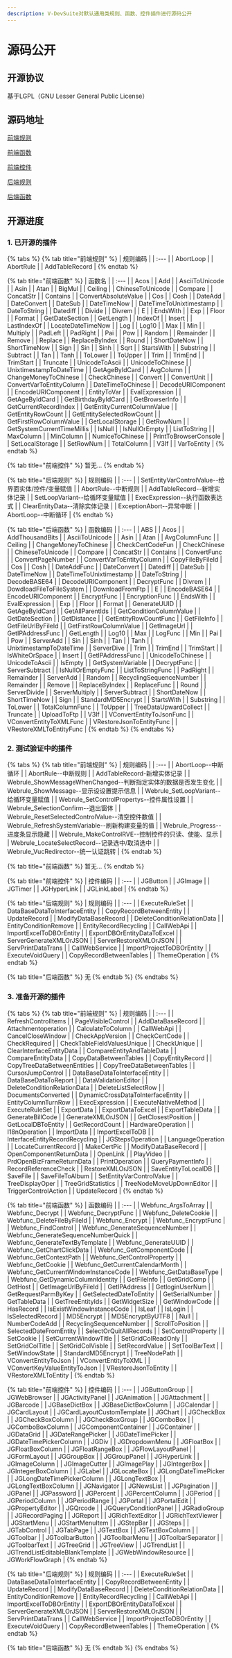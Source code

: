```yaml
---
description: V-DevSuite对默认通用类规则、函数、控件插件进行源码公开
---
```


# 源码公开

## 开源协议

基于LGPL（GNU Lesser General Public License）

## 源码地址

[前端规则](https://github.com/opensource-vplatform/vplatform-plugin-rule-client)

[前端函数](https://github.com/opensource-vplatform/vplatform-plugin-function-client)

[前端控件](https://github.com/opensource-vplatform/vplatform-plugin-widget-smartclient)

[后端规则](https://github.com/opensource-vplatform/vplatform-plugin-rule-server)

[后端函数](https://github.com/opensource-vplatform/vplatform-plugin-function-server)

## 开源进度

### 1. 已开源的插件

{% tabs %}
{% tab title="前端规则" %}
| 规则编码 |
| :--- |
| AbortLoop |
| AbortRule |
| AddTableRecord |
{% endtab %}

{% tab title="前端函数" %}
| 函数名 |
| :--- |
| Acos |
| Add |
| AsciiToUnicode |
| Asin |
| Atan |
| BigMul |
| Ceiling |
| ChineseToUnicode |
| Compare |
| ConcatStr |
| Contains |
| ConvertAbsoluteValue |
| Cos |
| Cosh |
| DateAdd |
| DateConvert |
| DateSub |
| DateTimeNow |
| DateTimeToUnixtimestamp |
| DateToString |
| Datediff |
| Divide |
| Divrem |
| E |
| EndsWith |
| Exp |
| Floor |
| Format |
| GetDateSection |
| GetLength |
| IndexOf |
| Insert |
| LastIndexOf |
| LocateDateTimeNow |
| Log |
| Log10 |
| Max |
| Min |
| Multiply |
| PadLeft |
| PadRight |
| Pai |
| Pow |
| Random |
| Remainder |
| Remove |
| Replace |
| ReplaceByIndex |
| Round |
| ShortDateNow |
| ShortTimeNow |
| Sign |
| Sin |
| Sinh |
| Sqrt |
| StartsWith |
| Substring |
| Subtract |
| Tan |
| Tanh |
| ToLower |
| ToUpper |
| Trim |
| TrimEnd |
| TrimStart |
| Truncate |
| UnicodeToAscii |
| UnicodeToChinese |
| UnixtimestampToDateTime |
| GetAgeByIdCard |
| AvgColumn |
| ChangeMoneyToChinese |
| CheckChinese |
| Convert |
| ConvertUnit |
| ConvertVarToEntityColumn |
| DateTimeToChinese |
| DecodeURIComponent |
| EncodeURIComponent |
| EntityToVar |
| EvalExpression |
| GetAgeByIdCard |
| GetBirthdayByIdCard |
| GetBrowserInfo |
| GetCurrentRecordIndex |
| GetEntityCurrentColumnValue |
| GetEntityRowCount |
| GetEntitySelectedRowCount |
| GetFirstRowColumnValue |
| GetLocalStorage |
| GetRowNum |
| GetSystemCurrentTimeMillis |
| IsNull |
| IsNullOrEmpty |
| ListToString |
| MaxColumn |
| MinColumn |
| NumiceToChinese |
| PrintToBrowserConsole |
| SetLocalStorage |
| SetRowNum |
| TotalColumn |
| V3If |
| VarToEntity |
{% endtab %}

{% tab title="前端控件" %}
暂无...
{% endtab %}

{% tab title="后端规则" %}
| 规则编码 |
| :--- |
| SetEntityVarControlValue--给界面实体/控件/变量赋值 |
| AbortRule--中断规则 |
| AddTableRecord--新增实体记录 |
| SetLoopVariant--给循环变量赋值 |
| ExecExpression--执行函数表达式 |
| ClearEntityData--清除实体记录 |
| ExceptionAbort--异常中断 |
| AbortLoop--中断循环 |
{% endtab %}

{% tab title="后端函数" %}
| 函数编码 |
| :--- |
| ABS |
| Acos |
| AddThousandBits |
| AsciiToUnicode |
| Asin |
| Atan |
| AvgColumnFunc |
| Ceiling |
| ChangeMoneyToChinese |
| CheckCertCodeFun |
| CheckChinese |
| ChineseToUnicode |
| Compare |
| ConcatStr |
| Contains |
| ConvertFunc |
| ConvertPageNumber |
| ConvertVarToEntityColumn |
| CopyFileByFileId |
| Cos |
| Cosh |
| DateAddFunc |
| DateConvert |
| Datediff |
| DateSub |
| DateTimeNow |
| DateTimeToUnixtimestamp |
| DateToString |
| DecodeBASE64 |
| DecodeURIComponent |
| DecryptFunc |
| Divrem |
| DowdloadFileToFileSystem |
| DownloadFromFtp |
| E |
| EncodeBASE64 |
| EncodeURIComponent |
| EncryptFunc |
| EncryptionFunc |
| EndsWith |
| EvalExpression |
| Exp |
| Floor |
| Format |
| GenerateUUID |
| GetAgeByIdCard |
| GetAllParentIds |
| GetConditionColumnValue |
| GetDateSection |
| GetDistance |
| GetEntityRowCountFunc |
| GetFileInfo |
| GetFileUrlByFileId |
| GetFirstRowColumnValue |
| GetImageUrl |
| GetIPAddressFunc |
| GetLength |
| Log10 |
| Max |
| LogFunc |
| Min |
| Pai |
| Pow |
| ServerAdd |
| Sin |
| Sinh |
| Tan |
| Tanh |
| UnixtimestampToDateTime |
| ServerDive |
| Trim |
| TrimEnd |
| TrimStart |
| IsWhiteOrSpace |
| Insert |
| GetIPAddressFunc |
| UnicodeToChinese |
| UnicodeToAscii |
| IsEmpty |
| GetSystemVariable |
| DecryptFunc |
| ServerSubtract |
| IsNullOrEmptyFunc |
| ListToStringFunc |
| PadRight |
| Remainder |
| ServerAdd |
| Random |
| RecyclingSequenceNumber |
| Remainder |
| Remove |
| ReplaceByIndex |
| ReplaceFunc |
| Round |
| ServerDivide |
| ServerMultiply |
| ServerSubtract |
| ShortDateNow |
| ShortTimeNow |
| Sign |
| StandardMD5Encrypt |
| StartsWith |
| Substring |
| ToLower |
| TotalColumnFunc |
| ToUpper |
| TreeDataUpwardCollect |
| Truncate |
| UploadToFtp |
| V3If |
| VConvertEntityToJsonFunc |
| VConvertEntityToXMLFunc |
| VRestoreJsonToEntityFunc |
| VRestoreXMLToEntityFunc |
{% endtab %}
{% endtabs %}

### 2. 测试验证中的插件

{% tabs %}
{% tab title="前端规则" %}
| 规则编码 |
| :--- |
| AbortLoop--中断循环 |
| AbortRule--中断规则 |
| AddTableRecord-新增实体记录 |
| Webrule\_ShowMessageWhenChanged--判断指定实体的数据是否发生变化 |
| Webrule\_ShowMessage--显示设设置提示信息 |
| Webrule\_SetLoopVariant--给循环变量赋值 |
| Webrule\_SetControlPropertys--控件属性设置 |
| Webrule\_SelectionConfirm--退出窗体 |
| Webrule\_ResetSelectedControlValue--清空控件数值 |
| Webrule\_RefreshSystemVariable--刷新构建变量的值 |
| Webrule\_Progress--进度条显示隐藏 |
| Webrule\_MakeControlRVE--控制控件的只读、使能、显示 |
| Webrule\_LocateSelectRecord--记录选中/取消选中 |
| Webrule\_VucRedirector--统一认证跳转 |
{% endtab %}

{% tab title="前端函数" %}
暂无...
{% endtab %}

{% tab title="前端控件" %}
| 控件编码 |
| :--- |
| JGButton |
| JGImage |
| JGTimer |
| JGHyperLink |
| JGLinkLabel |
{% endtab %}

{% tab title="后端规则" %}
| 规则编码 |
| :--- |
| ExecuteRuleSet |
| DataBaseDataToInterfaceEntity |
| CopyRecordBetweenEntity |
| UpdateRecord |
| ModifyDataBaseRecord |
| DeleteConditionRelationData |
| EntityConditionRemove |
| EntityRecordRecycling |
| CallWebApi |
| ImportExcelToDBOrEntity |
| ExportDBOrEntityDataToExcel |
| ServerGenerateXMLOrJSON |
| ServerRestoreXMLOrJSON |
| ServPrintDataTrans |
| CallWebService |
| ImportProjectToDBOrEntity |
| ExecuteVoidQuery |
| CopyRecordBetweenTables |
| ThemeOperation |
{% endtab %}

{% tab title="后端函数" %}
无
{% endtab %}
{% endtabs %}

### 3. 准备开源的插件

{% tabs %}
{% tab title="前端规则" %}
| 规则编码 |
| :--- |
| RefreshControlItems |
| PageVisibleControl |
| AddDataBaseRecord |
| Attachmentoperation |
| CalculateToColumn |
| CallWebApi |
| CancelCloseWindow |
| CheckAppVersion |
| CheckCertCode |
| CheckRequired |
| CheckTableFieldValuesUnique |
| CheckUnique |
| ClearInterfaceEntityData |
| CompareEntityAndTableData |
| CompareEntityData |
| CopyDataBetweenTables |
| CopyEntityRecord |
| CopyTreeDataBetweenEntities |
| CopyTreeDataBetweenTables |
| CursorJumpControl |
| DataBaseDataToInterfaceEntity |
| DataBaseDataToReport |
| DataValidationEditor |
| DeleteConditionRelationData |
| DeleteListSelectRow |
| DocumentsConverted |
| DynamicCrossDataToInterfaceEntity |
| EntityColumnTurnRow |
| ExecExpression |
| ExecuteNativeMethod |
| ExecuteRuleSet |
| ExportData |
| ExportDataToExcel |
| ExportTableData |
| GenerateBillCode |
| GenerateXMLOrJSON |
| GetClosestPosition |
| GetLocalDBToEntity |
| GetRecordCount |
| HardwareOperation |
| I18nOperation |
| ImportData |
| ImportExcelToDB |
| InterfaceEntityRecordRecycling |
| JGStepsOperation |
| LanguageOperation |
| LocateCurrentRecord |
| MakeCertPic |
| ModifyDataBaseRecord |
| OpenComponentReturnData |
| OpenLink |
| PlayVideo |
| PrdOpenBizFrameReturnData |
| PrintOperation |
| QueryPaymentInfo |
| RecordReferenceCheck |
| RestoreXMLOrJSON |
| SaveEntityToLocalDB |
| SaveFile |
| SaveFileToAlbum |
| SetEntityVarControlValue |
| TreeDisplayOper |
| TreeGridStatistics |
| TreeNodeMoveUpDownEditor |
| TriggerControlAction |
| UpdateRecord |
{% endtab %}

{% tab title="前端函数" %}
| 函数编码 |
| :--- |
| Webfunc\_ArgsToArray |
| Webfunc\_Decrypt |
| Webfunc\_DecryptFunc |
| Webfunc\_DeleteCookie |
| Webfunc\_DeleteFileByFileId |
| Webfunc\_Encrypt |
| Webfunc\_EncryptFunc |
| Webfunc\_FindControl |
| Webfunc\_GenerateSequenceNumber |
| Webfunc\_GenerateSequenceNumberQuick |
| Webfunc\_GenerateTextByTemplate |
| Webfunc\_GenerateUUID |
| Webfunc\_GetChartClickData |
| Webfunc\_GetComponentCode |
| Webfunc\_GetContextPath |
| Webfunc\_GetControlProperty |
| Webfunc\_GetCookie |
| Webfunc\_GetCurrentCalendarMonth |
| Webfunc\_GetCurrentWindowInstanceCode |
| Webfunc\_GetDataBaseType |
| Webfunc\_GetDynamicColumnIdentity |
| GetFileInfo |
| GetGridComp |
| GetHost |
| GetImageUrlByFileId |
| GetIPAddress |
| GetloginUserNum |
| GetRequestParmByKey |
| GetSelectedDateToEntity |
| GetSerialNumber |
| GetTableData |
| GetTreeEntityIds |
| GetWidgetSize |
| GetWindowCode |
| HasRecord |
| IsExistWindowInstanceCode |
| IsLeaf |
| IsLogin |
| IsSelectedRecord |
| MD5Encrypt |
| MD5EncryptByUTF8 |
| Null |
| NumberCodeAdd |
| RecyclingSequenceNumber |
| ScrollToPosition |
| SelectedDateFromEntity |
| SelectOrQuitAllRecords |
| SetControlProperty |
| SetCookie |
| SetCurrentWindowTitle |
| SetGridColReadOnly |
| SetGridColTitle |
| SetGridColVisble |
| SetRecordValue |
| SetToolBarText |
| SetWindowState |
| StandardMD5Encrypt |
| TreeNodePath |
| VConvertEntityToJson |
| VConvertEntityToXML |
| VConvertKeyValueEntityToJson |
| VRestoreJsonToEntity |
| VRestoreXMLToEntity |
{% endtab %}

{% tab title="前端控件" %}
| 控件编码 |
| :--- |
| JGButtonGroup |
| JGWebBrowser |
| JGActivityPanel |
| JGAnimation |
| JGAttachment |
| JGBarcode |
| JGBaseDictBox |
| JGBaseDictBoxColumn |
| JGCalendar |
| JGCardLayout |
| JGCardLayoutCustomTemplate |
| JGChart |
| JGCheckBox |
| JGCheckBoxColumn |
| JGCheckBoxGroup |
| JGComboBox |
| JGComboBoxColumn |
| JGComponentContainer |
| JGContainer |
| JGDataGrid |
| JGDateRangePicker |
| JGDateTimePicker |
| JGDateTimePickerColumn |
| JGDiv |
| JGDropdownMenu |
| JGFloatBox |
| JGFloatBoxColumn |
| JGFloatRangeBox |
| JGFlowLayoutPanel |
| JGFormLayout |
| JGGroupBox |
| JGGroupPanel |
| JGHyperLink |
| JGImageColumn |
| JGImageCutter |
| JGImagePlay |
| JGIntegerBox |
| JGIntegerBoxColumn |
| JGLabel |
| JGLocateBox |
| JGLongDateTimePicker |
| JGLongDateTimePickerColumn |
| JGLongTextBox |
| JGLongTextBoxColumn |
| JGNavigator |
| JGNewsList |
| JGPagination |
| JGPanel |
| JGPassword |
| JGPercent |
| JGPercentColumn |
| JGPeriod |
| JGPeriodColumn |
| JGPeriodRange |
| JGPortal |
| JGPortalEdit |
| JGPropertyEditor |
| JGQrcode |
| JGQueryConditionPanel |
| JGRadioGroup |
| JGRecordPaging |
| JGReport |
| JGRichTextEditor |
| JGRichTextViewer |
| JGStartMenu |
| JGStartMenuItem |
| JGStepBar |
| JGSteps |
| JGTabControl |
| JGTabPage |
| JGTextBox |
| JGTextBoxColumn |
| JGToolbar |
| JGToolbarButton |
| JGToolbarMenu |
| JGToolbarSeparator |
| JGToolbarText |
| JGTreeGrid |
| JGTreeView |
| JGTrendList |
| JGTrendListEditableBlankTemplate |
| JGWebWindowResource |
| JGWorkFlowGraph |
{% endtab %}

{% tab title="后端规则" %}
| 规则编码 |
| :--- |
| ExecuteRuleSet |
| DataBaseDataToInterfaceEntity |
| CopyRecordBetweenEntity |
| UpdateRecord |
| ModifyDataBaseRecord |
| DeleteConditionRelationData |
| EntityConditionRemove |
| EntityRecordRecycling |
| CallWebApi |
| ImportExcelToDBOrEntity |
| ExportDBOrEntityDataToExcel |
| ServerGenerateXMLOrJSON |
| ServerRestoreXMLOrJSON |
| ServPrintDataTrans |
| CallWebService |
| ImportProjectToDBOrEntity |
| ExecuteVoidQuery |
| CopyRecordBetweenTables |
| ThemeOperation |
{% endtab %}

{% tab title="后端函数" %}
无
{% endtab %}
{% endtabs %}

